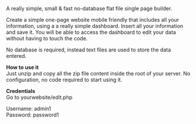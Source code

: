 A really simple, small & fast no-database flat file single page builder.

Create a simple one-page website mobile friendly that includes all your information, using a a really simple dashboard. Insert all your information and save it. You will be able to access the dashboard to edit your data without having to touch the code.

No database is required, instead text files are used to store the data entered.

<b>How to use it</b><br>
Just unzip and copy all the zip file content inside the root of your server. No configuration, no code required to start using it.

<b>Credentials</b><br>
Go to yourwebsite/edit.php

Username: admin1<br>
Password: password1
